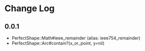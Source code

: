 # Change Log

## 0.0.1

- PerfectShape::Math#ieee_remainder (alias: ieee754_remainder)
- PerfectShape::Arc#contain?(x_or_point, y=nil)
